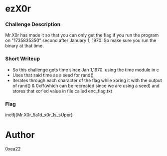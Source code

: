 # ezX0r

### Challenge Description 
Mr.X0r has made it so that you can only get the flag if you run the  program on "1735835350" second after January 1, 1970. So make sure you run the binary at that time.

### Short Writeup
- So this challenge gets time since Jan 1,1970. using the time module in c 
- Uses that said time as a seed for rand()
- Iterates through each character of the flag while xoring it with the output of rand() & 0xff(which can be recreated since we are using a seed) and stores that xor'ed value in file called enc_flag.txt 

### Flag
inctfj{Mr.X0r_5a1d_x0r_1s_sUper}

# Author 
0xea22